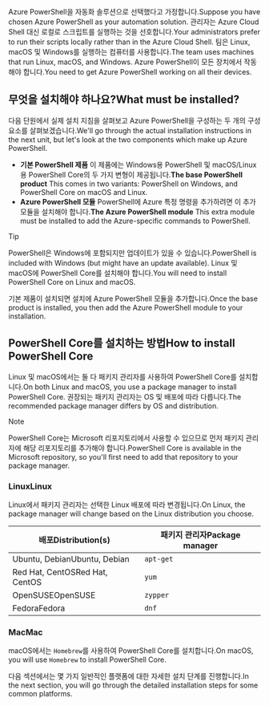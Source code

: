 <span data-ttu-id="a76a8-101">Azure PowerShell을 자동화 솔루션으로 선택했다고 가정합니다.</span><span class="sxs-lookup"><span data-stu-id="a76a8-101">Suppose you have chosen Azure PowerShell as your automation solution.</span></span> <span data-ttu-id="a76a8-102">관리자는 Azure Cloud Shell 대신 로컬로 스크립트를 실행하는 것을 선호합니다.</span><span class="sxs-lookup"><span data-stu-id="a76a8-102">Your administrators prefer to run their scripts locally rather than in the Azure Cloud Shell.</span></span> <span data-ttu-id="a76a8-103">팀은 Linux, macOS 및 Windows를 실행하는 컴퓨터를 사용합니다.</span><span class="sxs-lookup"><span data-stu-id="a76a8-103">The team uses machines that run Linux, macOS, and Windows.</span></span> <span data-ttu-id="a76a8-104">Azure PowerShell이 모든 장치에서 작동해야 합니다.</span><span class="sxs-lookup"><span data-stu-id="a76a8-104">You need to get Azure PowerShell working on all their devices.</span></span> 

## <a name="what-must-be-installed"></a><span data-ttu-id="a76a8-105">무엇을 설치해야 하나요?</span><span class="sxs-lookup"><span data-stu-id="a76a8-105">What must be installed?</span></span>
<span data-ttu-id="a76a8-106">다음 단원에서 실제 설치 지침을 살펴보고 Azure PowerShell을 구성하는 두 개의 구성 요소를 살펴보겠습니다.</span><span class="sxs-lookup"><span data-stu-id="a76a8-106">We'll go through the actual installation instructions in the next unit, but let's look at the two components which make up Azure PowerShell.</span></span>

- <span data-ttu-id="a76a8-107">**기본 PowerShell 제품** 이 제품에는 Windows용 PowerShell 및 macOS/Linux용 PowerShell Core의 두 가지 변형이 제공됩니다.</span><span class="sxs-lookup"><span data-stu-id="a76a8-107">**The base PowerShell product** This comes in two variants: PowerShell on Windows, and PowerShell Core on macOS and Linux.</span></span>
- <span data-ttu-id="a76a8-108">**Azure PowerShell 모듈** PowerShell에 Azure 특정 명령을 추가하려면 이 추가 모듈을 설치해야 합니다.</span><span class="sxs-lookup"><span data-stu-id="a76a8-108">**The Azure PowerShell module** This extra module must be installed to add the Azure-specific commands to PowerShell.</span></span>

> [!TIP]
> <span data-ttu-id="a76a8-109">PowerShell은 Windows에 포함되지만 업데이트가 있을 수 있습니다.</span><span class="sxs-lookup"><span data-stu-id="a76a8-109">PowerShell is included with Windows (but might have an update available).</span></span> <span data-ttu-id="a76a8-110">Linux 및 macOS에 PowerShell Core를 설치해야 합니다.</span><span class="sxs-lookup"><span data-stu-id="a76a8-110">You will need to install PowerShell Core on Linux and macOS.</span></span>

<span data-ttu-id="a76a8-111">기본 제품이 설치되면 설치에 Azure PowerShell 모듈을 추가합니다.</span><span class="sxs-lookup"><span data-stu-id="a76a8-111">Once the base product is installed, you then add the Azure PowerShell module to your installation.</span></span>

## <a name="how-to-install-powershell-core"></a><span data-ttu-id="a76a8-112">PowerShell Core를 설치하는 방법</span><span class="sxs-lookup"><span data-stu-id="a76a8-112">How to install PowerShell Core</span></span>
<span data-ttu-id="a76a8-113">Linux 및 macOS에서는 둘 다 패키지 관리자를 사용하여 PowerShell Core를 설치합니다.</span><span class="sxs-lookup"><span data-stu-id="a76a8-113">On both Linux and macOS, you use a package manager to install PowerShell Core.</span></span> <span data-ttu-id="a76a8-114">권장되는 패키지 관리자는 OS 및 배포에 따라 다릅니다.</span><span class="sxs-lookup"><span data-stu-id="a76a8-114">The recommended package manager differs by OS and distribution.</span></span>

> [!NOTE]
> <span data-ttu-id="a76a8-115">PowerShell Core는 Microsoft 리포지토리에서 사용할 수 있으므로 먼저 패키지 관리자에 해당 리포지토리를 추가해야 합니다.</span><span class="sxs-lookup"><span data-stu-id="a76a8-115">PowerShell Core is available in the Microsoft repository, so you'll first need to add that repository to your package manager.</span></span>

### <a name="linux"></a><span data-ttu-id="a76a8-116">Linux</span><span class="sxs-lookup"><span data-stu-id="a76a8-116">Linux</span></span>
<span data-ttu-id="a76a8-117">Linux에서 패키지 관리자는 선택한 Linux 배포에 따라 변경됩니다.</span><span class="sxs-lookup"><span data-stu-id="a76a8-117">On Linux, the package manager will change based on the Linux distribution you choose.</span></span>

| <span data-ttu-id="a76a8-118">배포</span><span class="sxs-lookup"><span data-stu-id="a76a8-118">Distribution(s)</span></span>  | <span data-ttu-id="a76a8-119">패키지 관리자</span><span class="sxs-lookup"><span data-stu-id="a76a8-119">Package manager</span></span> |
|------------------|-----------------|
| <span data-ttu-id="a76a8-120">Ubuntu, Debian</span><span class="sxs-lookup"><span data-stu-id="a76a8-120">Ubuntu, Debian</span></span>   | `apt-get`       |
| <span data-ttu-id="a76a8-121">Red Hat, CentOS</span><span class="sxs-lookup"><span data-stu-id="a76a8-121">Red Hat, CentOS</span></span>  | `yum`           |
| <span data-ttu-id="a76a8-122">OpenSUSE</span><span class="sxs-lookup"><span data-stu-id="a76a8-122">OpenSUSE</span></span>         | `zypper`        |
| <span data-ttu-id="a76a8-123">Fedora</span><span class="sxs-lookup"><span data-stu-id="a76a8-123">Fedora</span></span>           | `dnf`           |

### <a name="mac"></a><span data-ttu-id="a76a8-124">Mac</span><span class="sxs-lookup"><span data-stu-id="a76a8-124">Mac</span></span>
<span data-ttu-id="a76a8-125">macOS에서는 `Homebrew`를 사용하여 PowerShell Core를 설치합니다.</span><span class="sxs-lookup"><span data-stu-id="a76a8-125">On macOS, you will use `Homebrew` to install PowerShell Core.</span></span>

<span data-ttu-id="a76a8-126">다음 섹션에서는 몇 가지 일반적인 플랫폼에 대한 자세한 설치 단계를 진행합니다.</span><span class="sxs-lookup"><span data-stu-id="a76a8-126">In the next section, you will go through the detailed installation steps for some common platforms.</span></span>